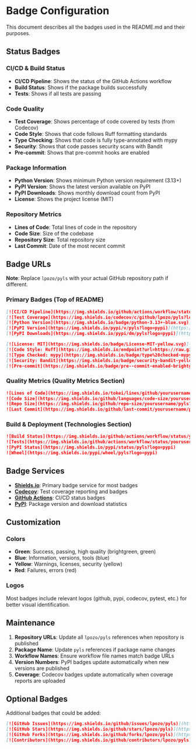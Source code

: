 # Badge Configuration

This document describes all the badges used in the README.md and their purposes.

## Status Badges

### CI/CD & Build Status

- **CI/CD Pipeline**: Shows the status of the GitHub Actions workflow
- **Build Status**: Shows if the package builds successfully
- **Tests**: Shows if all tests are passing

### Code Quality

- **Test Coverage**: Shows percentage of code covered by tests (from Codecov)
- **Code Style**: Shows that code follows Ruff formatting standards
- **Type Checking**: Shows that code is fully type-annotated with mypy
- **Security**: Shows that code passes security scans with Bandit
- **Pre-commit**: Shows that pre-commit hooks are enabled

### Package Information

- **Python Version**: Shows minimum Python version requirement (3.13+)
- **PyPI Version**: Shows the latest version available on PyPI
- **PyPI Downloads**: Shows monthly download count from PyPI
- **License**: Shows the project license (MIT)

### Repository Metrics

- **Lines of Code**: Total lines of code in the repository
- **Code Size**: Size of the codebase
- **Repository Size**: Total repository size
- **Last Commit**: Date of the most recent commit

## Badge URLs

**Note**: Replace `lpozo/pyls` with your actual GitHub repository path if different.

### Primary Badges (Top of README)

```markdown
[![CI/CD Pipeline](https://img.shields.io/github/actions/workflow/status/lpozo/pyls/ci.yml?branch=main&label=CI%2FCD&logo=github)](https://github.com/lpozo/pyls/actions)
[![Test Coverage](https://img.shields.io/codecov/c/github/lpozo/pyls?logo=codecov)](https://codecov.io/gh/lpozo/pyls)
[![Python Version](https://img.shields.io/badge/python-3.13+-blue.svg)](https://python.org)
[![PyPI Version](https://img.shields.io/pypi/v/pyls?logo=pypi)](https://pypi.org/project/pyls/)
[![PyPI Downloads](https://img.shields.io/pypi/dm/pyls?logo=pypi)](https://pypi.org/project/pyls/)

[![License: MIT](https://img.shields.io/badge/License-MIT-yellow.svg)](https://opensource.org/licenses/MIT)
[![Code Style: Ruff](https://img.shields.io/endpoint?url=https://raw.githubusercontent.com/astral-sh/ruff/main/assets/badge/v2.json)](https://github.com/astral-sh/ruff)
[![Type Checked: mypy](https://img.shields.io/badge/type%20checked-mypy-blue.svg)](https://mypy.readthedocs.io/)
[![Security: Bandit](https://img.shields.io/badge/security-bandit-yellow.svg)](https://github.com/PyCQA/bandit)
[![Pre-commit](https://img.shields.io/badge/pre--commit-enabled-brightgreen?logo=pre-commit)](https://github.com/pre-commit/pre-commit)
```

### Quality Metrics (Quality Metrics Section)

```markdown
![Lines of Code](https://img.shields.io/tokei/lines/github/yourusername/pyls?style=flat-square)
![Code Size](https://img.shields.io/github/languages/code-size/yourusername/pyls?style=flat-square)
![Repo Size](https://img.shields.io/github/repo-size/yourusername/pyls?style=flat-square)
![Last Commit](https://img.shields.io/github/last-commit/yourusername/pyls?style=flat-square)
```

### Build & Deployment (Technologies Section)

```markdown
![Build Status](https://img.shields.io/github/actions/workflow/status/yourusername/pyls/ci.yml?branch=main&label=Build&logo=github)
![Tests](https://img.shields.io/github/actions/workflow/status/yourusername/pyls/ci.yml?branch=main&label=Tests&logo=pytest)
![PyPI Status](https://img.shields.io/pypi/status/pyls?logo=pypi)
![Wheel](https://img.shields.io/pypi/wheel/pyls?logo=pypi)
```

## Badge Services

- **[Shields.io](https://shields.io/)**: Primary badge service for most badges
- **[Codecov](https://codecov.io/)**: Test coverage reporting and badges
- **[GitHub Actions](https://github.com/features/actions)**: CI/CD status badges
- **[PyPI](https://pypi.org/)**: Package version and download statistics

## Customization

### Colors

- **Green**: Success, passing, high quality (brightgreen, green)
- **Blue**: Information, versions, tools (blue)
- **Yellow**: Warnings, licenses, security (yellow)
- **Red**: Failures, errors (red)

### Logos

Most badges include relevant logos (github, pypi, codecov, pytest, etc.) for better visual identification.

## Maintenance

1. **Repository URLs**: Update all `lpozo/pyls` references when repository is published
2. **Package Name**: Update `pyls` references if package name changes
3. **Workflow Names**: Ensure workflow file names match badge URLs
4. **Version Numbers**: PyPI badges update automatically when new versions are published
5. **Coverage**: Codecov badges update automatically when coverage reports are uploaded

## Optional Badges

Additional badges that could be added:

```markdown
[![GitHub Issues](https://img.shields.io/github/issues/lpozo/pyls)](https://github.com/lpozo/pyls/issues)
[![GitHub Stars](https://img.shields.io/github/stars/lpozo/pyls)](https://github.com/lpozo/pyls/stargazers)
[![GitHub Forks](https://img.shields.io/github/forks/lpozo/pyls)](https://github.com/lpozo/pyls/network)
[![Contributors](https://img.shields.io/github/contributors/lpozo/pyls)](https://github.com/lpozo/pyls/graphs/contributors)
```
